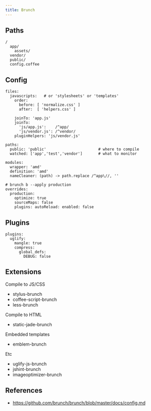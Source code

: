 ```yaml
---
title: Brunch
---
```


## Paths

    /
      app/
        assets/
      vendor/
      public/
      config.coffee

## Config

    files:
      javascripts:   # or 'stylesheets' or 'templates'
        order:
          before: [ 'normalize.css' ]
          after:  [ 'helpers.css' ]

        joinTo: 'app.js'
        joinTo:
          'js/app.js':    /^app/
          'js/vendor.js': /^vendor/
        pluginHelpers: 'js/vendor.js'

    paths:
      public: 'public'                       # where to compile
      watched: ['app','test','vendor']       # what to monitor

    modules:
      wrapper: 'amd'
      definition: 'amd'
      nameCleaner: (path) -> path.replace /^app\//, ''

    # brunch b --apply production
    overrides:
      production:
        optimize: true
        sourceMaps: false
        plugins: autoReload: enabled: false

## Plugins

    plugins:
      uglify:
        mangle: true
        compress:
          global_defs:
            DEBUG: false

## Extensions

Compile to JS/CSS

  * stylus-brunch
  * coffee-script-brunch
  * less-brunch

Compile to HTML

  * static-jade-brunch

Embedded templates

  * emblem-brunch

Etc

  * uglify-js-brunch
  * jshint-brunch
  * imageoptimizer-brunch

## References

  * https://github.com/brunch/brunch/blob/master/docs/config.md
